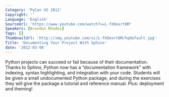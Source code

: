 ```yaml
---
Category: 'PyCon US 2012'
Copyright: ''
Language: 'English'
SourceUrl: 'https://www.youtube.com/watch?v=L-fXOoxrt0M'
Speakers: [Brandon Rhodes]
Tags: []
ThumbnailUrl: 'http://img.youtube.com/vi/L-fXOoxrt0M/hqdefault.jpg'
Title: 'Documenting Your Project With Sphinx'
date: '2012-03-08'
---
```

Python projects can succeed or fail because of their documentation. Thanks to
Sphinx, Python now has a “documentation framework” with indexing, syntax
highlighting, and integration with your code. Students will be given a small
undocumented Python package, and during the exercises they will give the
package a tutorial and reference manual. Plus: deployment and theming!

